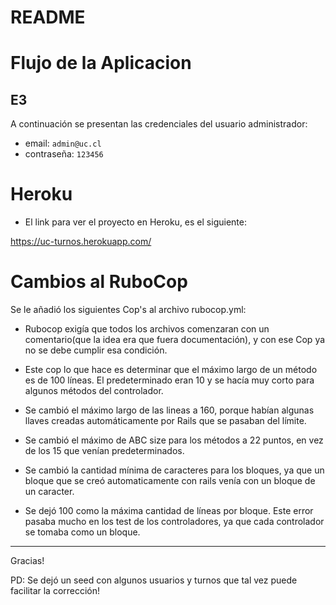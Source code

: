 README
===

# Flujo de la Aplicacion

## E3
A continuación se presentan las credenciales del usuario administrador:
* email: `admin@uc.cl`
* contraseña: `123456`

# Heroku

* El link para ver el proyecto en Heroku, es el siguiente:

https://uc-turnos.herokuapp.com/  


# Cambios al RuboCop

Se le añadió los siguientes Cop's al archivo rubocop.yml:  

* Rubocop exigía que todos los archivos comenzaran con un comentario(que la idea era que fuera documentación),
y con ese Cop ya no se debe cumplir esa condición.  

* Este cop lo que hace es determinar que el máximo largo de un método es de 100 líneas. El predeterminado
eran 10 y se hacía muy corto para algunos métodos del controlador.  

* Se cambió el máximo largo de las lineas a 160, porque habían algunas llaves creadas automáticamente
por Rails que se pasaban del límite.

* Se cambió el máximo de ABC size para los métodos a 22 puntos, en vez de los 15 que venían predeterminados.

* Se cambió la cantidad mínima de caracteres para los bloques, ya que un bloque que se creó
automaticamente con rails venía con un bloque de un caracter.

* Se dejó 100 como la máxima cantidad de líneas por bloque. Este error pasaba mucho en los test de los controladores, ya que cada controlador se tomaba como un bloque.

---

Gracias!  

PD: Se dejó un seed con algunos usuarios y turnos que tal vez puede facilitar la corrección!